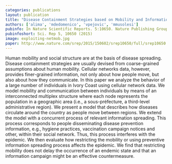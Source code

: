 ```yaml
---
categories: publications
layout: publication
title: "Disease Containment Strategies based on Mobility and Information Dissemination"
authors: ['alima', 'mdedomenico', 'vpejovic', 'mmusolesi']
pubinfo: In Nature Scientific Reports. 5:10650. Nature Publishing Group. June 2015.
pubinfoshort: Sci. Rep 5, 10650 (2015)
image: exploiting-netmob.jpg
paper: http://www.nature.com/srep/2015/150602/srep10650/full/srep10650.html
---
```

Human mobility and social structure are at the basis of disease spreading. Disease containment strategies are usually devised from coarse-grained assumptions about human mobility. Cellular networks data, however, provides finer-grained information, not only about how people move, but also about how they communicate. In this paper we analyze the behavior of a large number of individuals in Ivory Coast using cellular network data. We model mobility and communication between individuals by means of an interconnected multiplex structure where each node represents the population in a geographic area (i.e., a sous-préfecture, a third-level administrative region). We present a model that describes how diseases circulate around the country as people move between regions. We extend the model with a concurrent process of relevant information spreading. This process corresponds to people disseminating disease prevention information, e.g., hygiene practices, vaccination campaign notices and other, within their social network. Thus, this process interferes with the epidemic. We then evaluate how restricting the mobility or using preventive information spreading process affects the epidemic. We find that restricting mobility does not delay the occurrence of an endemic state and that an information campaign might be an effective countermeasure.
